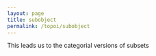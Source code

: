 ```yaml
---
layout: page
title: subobject
permalink: /topoi/subobject
---
```

This leads us to the categorial versions of subsets
